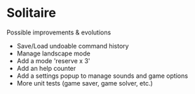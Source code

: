 # Solitaire

Possible improvements & evolutions
- Save/Load undoable command history
- Manage landscape mode
- Add a mode 'reserve x 3'
- Add an help counter
- Add a settings popup to manage sounds and game options
- More unit tests (game saver, game solver, etc.)
